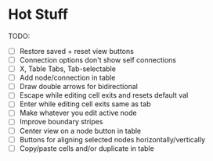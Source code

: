# Hot Stuff

TODO:
- [ ] Restore saved + reset view buttons
- [ ] Connection options don't show self connections
- [ ] X, Table Tabs, Tab-selectable
- [ ] Add node/connection in table
- [ ] Draw double arrows for bidirectional
- [ ] Escape while editing cell exits and resets default val
- [ ] Enter while editing cell exits same as tab
- [ ] Make whatever you edit active node
- [ ] Improve boundary stripes
- [ ] Center view on a node button in table
- [ ] Buttons for aligning selected nodes horizontally/vertically
- [ ] Copy/paste cells and/or duplicate in table
